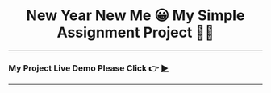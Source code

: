 <h1 align='center'>New Year New Me 😀 My Simple Assignment Project  🐱‍👤</h1>

***
### My Project Live Demo Please Click 👉 [▶](https://jakaria455173.github.io/new-year-new-me-website-project/ 'Click For Live Project Demo')
***




